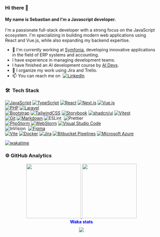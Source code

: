### Hi there 👋

#### My name is Sebastian and I'm a Javascript developer.

I'm a passionate full-stack developer with a strong focus on the JavaScript ecosystem. I'm specializing in building modern web applications using React and Vue.js, while also expanding my backend expertise.

- 🔭 I'm currently working at [Symfonia](https://symfonia.pl/), developing innovative applications in the field of ERP systems and accounting.
- I have experience in managing development teams.
- I have finished an AI development course by [AI Devs](https://www.aidevs.pl/).
- 🔁 I organize my work using Jira and Trello.
- 📫 You can reach me on &nbsp;<a href="https://www.linkedin.com/in/sebastianbieluczyk/" target="_blank">[![LinkedIn](https://custom-icon-badges.demolab.com/badge/LinkedIn-0A66C2?logo=linkedin-white&logoColor=fff)](https://www.linkedin.com/in/sebastianbieluczyk/)</a>

### 🛠 &nbsp;Tech Stack

[![JavaScript](https://img.shields.io/badge/JavaScript-F7DF1E?logo=javascript&logoColor=000)](#)
[![TypeScript](https://img.shields.io/badge/TypeScript-3178C6?logo=typescript&logoColor=fff)](#)
[![React](https://img.shields.io/badge/React-%2320232a.svg?logo=react&logoColor=%2361DAFB)](#)
[![Next.js](https://img.shields.io/badge/Next.js-black?logo=next.js&logoColor=white)](#)
[![Vue.js](https://img.shields.io/badge/Vue.js-4FC08D?logo=vuedotjs&logoColor=fff)](#)\
[![PHP](https://img.shields.io/badge/Php-%23777BB4.svg?&logo=php&logoColor=white)](#)
[![Laravel](https://img.shields.io/badge/Laravel-%23FF2D20.svg?logo=laravel&logoColor=white)](#)\
[![Bootstrap](https://img.shields.io/badge/Bootstrap-7952B3?logo=bootstrap&logoColor=fff)](#)
[![TailwindCSS](https://img.shields.io/badge/Tailwind%20CSS-%2338B2AC.svg?logo=tailwind-css&logoColor=white)](#)
[![Storybook](https://img.shields.io/badge/Storybook-FF4785?logo=storybook&logoColor=fff)](#)
[![shadcn/ui](https://img.shields.io/badge/shadcn%2Fui-000?logo=shadcnui&logoColor=fff)](#)
[![Vitest](https://img.shields.io/badge/Vitest-6E9F18?logo=vitest&logoColor=fff)](#)\
[![Git](https://img.shields.io/badge/Git-F05032?logo=git&logoColor=fff)](#)
[![Markdown](https://img.shields.io/badge/Markdown-%23000000.svg?logo=markdown&logoColor=white)](#)
![ESLint](https://img.shields.io/badge/-ESLint-333333?style=flat&logo=eslint)&nbsp;
![Prettier](https://img.shields.io/badge/-Prettier-333333?style=flat&logo=prettier)\
[![PhpStorm](https://img.shields.io/badge/PhpStorm-000?logo=phpstorm&logoColor=fff)](#)
[![WebStorm](https://img.shields.io/badge/WebStorm-000?logo=webstorm&logoColor=fff)](#)
[![Visual Studio Code](https://custom-icon-badges.demolab.com/badge/Visual%20Studio%20Code-0078d7.svg?logo=vsc&logoColor=white)](#)\
![InVision](https://img.shields.io/badge/-InVision-333333?style=flat&logo=invision)&nbsp;
[![Figma](https://img.shields.io/badge/Figma-F24E1E?logo=figma&logoColor=white)](#)\
[![Vite](https://img.shields.io/badge/Vite-646CFF?logo=vite&logoColor=fff)](#)
[![Docker](https://img.shields.io/badge/Docker-2496ED?logo=docker&logoColor=fff)](#)
[![Jira](https://img.shields.io/badge/Jira-0052CC?logo=jira&logoColor=fff)](#)
[![Bitbucket Pipelines](https://img.shields.io/badge/Bitbucket_Pipelines-0052CC?logo=bitbucket&logoColor=white)](#)
[![Microsoft Azure](https://custom-icon-badges.demolab.com/badge/Microsoft%20Azure-0089D6?logo=msazure&logoColor=white)](#)

[![wakatime](https://wakatime.com/badge/user/007d7d1f-8984-40f5-98ce-7ce206f3569b.svg)](#)

### ⚙️ GitHub Analytics

<div align="center">
  <a href="https://github.com/primocodetoday">
    <img height="180em" src="https://github-readme-stats-eight-theta.vercel.app/api?username=primocodetoday&show_icons=true&theme=algolia&include_all_commits=true&count_private=true" />
    <img height="180em" src="https://github-readme-stats-eight-theta.vercel.app/api/top-langs/?username=primocodetoday&layout=compact&theme=algolia" />
    <!-- <img align="center" src="https://github-readme-streak-stats.herokuapp.com/?user=primocodetoday&theme=algolia" alt="primocodetoday" /> -->
  </a>
</div>
<div align="center">
  <b style="color:blue; margin-top: 10px;">Waka stats</b>
</div>
<div align="center" style="margin-top: 10px;">
  <a href="https://wakatime.com/@Primoza">
    <img align="center" src="https://github-readme-stats.vercel.app/api/wakatime?username=@Primoza&theme=algolia&layout=compact&langs_count=15" />
  </a>
</div>
